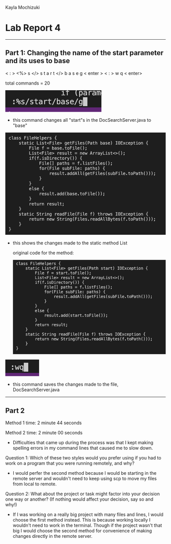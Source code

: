 Kayla Mochizuki
# Lab Report 4
---
## Part 1: Changing the name of the start parameter and its uses to base

< : > <%> s </> s t a r t </> b a s e g < enter >
< : > w q < enter>

total commands = 20
  
![screenshot](lab7command.png)

- this command changes all "start"s in the DocSearchServer.java to "base"
  
![screenshot](lab7changes.png)
  
- this shows the changes made to the static method List

  original code for the method:
 
  ![screenshot](lab7og.png)


![screenshot](lab7save.png)

- this command saves the changes made to the file, DocSearchServer.java

---
## Part 2

  Method 1 time: 2 minute 44 seconds
  
  Method 2 time: 2 minute 00 seconds
  
  - Difficulties that came up during the process was that I kept making spelling errors in my command lines that caused me to slow down.
  
 Question 1: Which of these two styles would you prefer using if you had to work on a program that you were running remotely, and why?
  - I would perfer the second method because I would be starting in the remote server and wouldn't need to keep using scp to move my files from local to remote.
  
 Question 2: What about the project or task might factor into your decision one way or another? (If nothing would affect your decision, say so and why!)
  - If I was working on a really big project with many files and lines, I would choose the first method instead. This is because working locally I wouldn't need to work in the terminal. Though if the project wasn't that big I would choose the second method for convenience of making changes directly in the remote server.
